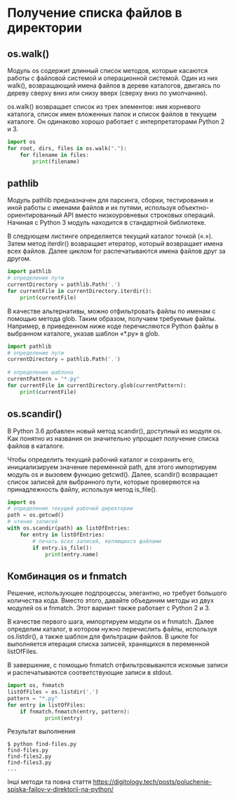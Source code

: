 # Получение списка файлов в директории

## os.walk()

Модуль os содержит длинный список методов, которые касаются работы с файловой системой и операционной системой. Один из них walk(), возвращающий имена файлов в дереве каталогов, двигаясь по дереву сверху вниз или снизу вверх (сверху вниз по умолчанию).

os.walk() возвращает список из трех элементов: имя корневого каталога, список имен вложенных папок и список файлов в текущем каталоге. Он одинаково хорошо работает с интерпретаторами Python 2 и 3.

```python
import os
for root, dirs, files in os.walk("."):  
    for filename in files:
        print(filename)
```

## pathlib

Модуль pathlib предназначен для парсинга, сборки, тестирования и иной работы с именами файлов и их путями, используя объектно-ориентированный API вместо низкоуровневых строковых операций. Начиная с Python 3 модуль находится в стандартной библиотеке.

В следующем листинге определяется текущий каталог точкой («.»). Затем метод iterdir() возвращает итератор, который возвращает имена всех файлов. Далее циклом for распечатываются имена файлов друг за другом.

```python
import pathlib
# определение пути
currentDirectory = pathlib.Path('.')
for currentFile in currentDirectory.iterdir():  
    print(currentFile)
```

В качестве альтернативы, можно отфильтровать файлы по именам с помощью метода glob. Таким образом, получаем требуемые файлы. Например, в приведенном ниже коде перечисляются Python файлы в выбранном каталоге, указав шаблон «*.py» в glob.

```python
import pathlib
# определение пути
currentDirectory = pathlib.Path('.')
 
# определение шаблона
currentPattern = "*.py"
for currentFile in currentDirectory.glob(currentPattern):  
    print(currentFile)
```

## os.scandir()

В Python 3.6 добавлен новый метод scandir(), доступный из модуля os. Как понятно из названия он значительно упрощает получение списка файлов в каталоге.

Чтобы определить текущий рабочий каталог и сохранить его, инициализируем значение переменной path, для этого импортируем модуль os и вызовем функцию getcwd(). Далее, scandir() возвращает список записей для выбранного пути, которые проверяются на принадлежность файлу, используя метод is_file().

```python
import os
# определение текущей рабочей директории
path = os.getcwd()
# чтение записей
with os.scandir(path) as listOfEntries:  
    for entry in listOfEntries:
        # печать всех записей, являющихся файлами
        if entry.is_file():
            print(entry.name)
```

## Комбинация os и fnmatch

Решение, использующее подпроцессы, элегантно, но требует большого количества кода. Вместо этого, давайте объединим методы из двух модулей os и fnmatch. Этот вариант также работает с Python 2 и 3.

В качестве первого шага, импортируем модули os и fnmatch. Далее определим каталог, в котором нужно перечислить файлы, используя os.listdir(), а также шаблон для фильтрации файлов. В цикле for выполняется итерация списка записей, хранящихся в переменной listOfFiles.

В завершение, с помощью fnmatch отфильтровываются искомые записи и распечатываются соответствующие записи в stdout.

```python
import os, fnmatch
listOfFiles = os.listdir('.')  
pattern = "*.py"  
for entry in listOfFiles:  
    if fnmatch.fnmatch(entry, pattern):
            print(entry)
```
Результат выполнения

```
$ python find-files.py
find-files.py  
find-files2.py  
find-files3.py  
...
```

Інші методи та повна стаття https://digitology.tech/posts/poluchenie-spiska-fajlov-v-direktorii-na-python/
